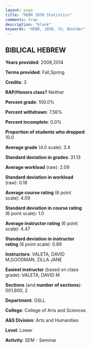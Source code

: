 ```yaml
---
layout: page
title: "HEBR 1030 Statistics"
comments: true
description: "blank"
keywords: "HEBR, 1030, CU, Boulder"
--- 
```

<head>
<script src="https://ajax.googleapis.com/ajax/libs/jquery/2.1.3/jquery.min.js"></script>
<script src="https://dl.dropboxusercontent.com/s/pc42nxpaw1ea4o9/highcharts.js?dl=0"></script>
<!-- <script src="../assets/js/highcharts.js"></script> -->
<style type="text/css">@font-face {
	font-family: "Bebas Neue";
	src: url(https://www.filehosting.org/file/details/544349/BebasNeue%20Regular.otf) format("opentype");
	}
	h1.Bebas { 
		font-family: "Bebas Neue", Verdana, Tahoma;
	}
</style>
</head>
<body>
	<div id="container" style="float: right; width: 45%; height: 88%; margin-left: 2.5%; margin-right: 2.5%;"></div>
	<script language="JavaScript">
		$(document).ready(function() {
		var chart = {type: 'column'};
		var title = {text: 'Grade Distribution'};
		var xAxis = {categories: ['A','B','C','D','F'],crosshair: true};
		var yAxis = {min: 0,title: {text: 'Percentage'}};
		var tooltip = {headerFormat: '<center><b><span style="font-size:20px">{point.key}</span></b></center>',
		               pointFormat: '<td style="padding:0"><b>{point.y:.1f}%</b></td>',
		               footerFormat: '</table>',shared: true,useHTML: true};
		var plotOptions = {column: {pointPadding: 0.0,borderWidth: 0}};  
		var credits = {enabled: false};var series= [{name: 'Percent',data: [48.15,40.74,11.11,0.0,0.0,]}];
		var json = {};
		json.chart = chart;
		json.title = title;
		json.tooltip = tooltip;
		json.xAxis = xAxis;
		json.yAxis = yAxis;  
		json.series = series;
		json.plotOptions = plotOptions;  
		json.credits = credits;
		$('#container').highcharts(json);
	});
	</script>
</body>
			   
## BIBLICAL HEBREW

**Years provided**: 2009,2014

**Terms provided**: Fall,Spring

**Credits**: 3

**RAP/Honors class?** Neither

**Percent grade**: 100.0%

**Percent withdrawn**: 7.56%

**Percent incomplete**: 0.0%

**Proportion of students who dropped**: 10.0

**Average grade** (4.0 scale): 3.4

**Standard deviation in grades**: 31.13

**Average workload** (raw): 2.09

**Standard deviation in workload** (raw): 0.18

**Average course rating** (6 point scale): 4.09

**Standard deviation in course rating** (6 point scale): 1.0

**Average instructor rating** (6 point scale): 4.47

**Standard deviation in instructor rating** (6 point scale): 0.89

**Instructors**: VALETA, DAVID M,GOODMAN, ZILLA JANE

**Easiest instructor** (based on class grade): VALETA, DAVID M

**Sections** (and **number of sections**): 001,800, 2

**Department**: GSLL

**College**: College of Arts and Sciences

**A&S Division**: Arts and Humanities

**Level**: Lower

**Activity**: SEM - Seminar